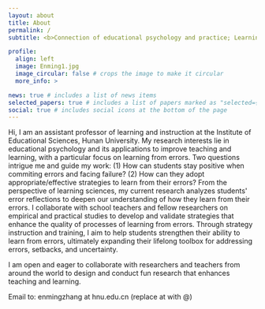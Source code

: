 ```yaml
---
layout: about
title: About
permalink: /
subtitle: <b>Connection of educational psychology and practice; Learning from errors</b>

profile:
  align: left
  image: Enming1.jpg
  image_circular: false # crops the image to make it circular
  more_info: >

news: true # includes a list of news items
selected_papers: true # includes a list of papers marked as "selected={true}"
social: true # includes social icons at the bottom of the page
---
```


Hi, I am an assistant professor of learning and instruction at the Institute of Educational Sciences, Hunan University. My research interests lie in educational psychology and its applications to improve teaching and learning, with a particular focus on learning from errors. Two questions intrigue me and guide my work: (1) How can students stay positive when commiting errors and facing failure? (2) How can they adopt appropriate/effective strategies to learn from their errors? From the perspective of learning sciences, my current research analyzes students' error reflections to deepen our understanding of how they learn from their errors. I collaborate with school teachers and fellow researchers on empirical and practical studies to develop and validate strategies that enhance the quality of processes of learning from errors. Through strategy instruction and training, I aim to help students strengthen their ability to learn from errors, ultimately expanding their lifelong toolbox for addressing errors, setbacks, and uncertainty.

I am open and eager to collaborate with researchers and teachers from around the world to design and conduct fun research that enhances teaching and learning.

Email to: enmingzhang at hnu.edu.cn (replace at with @) 